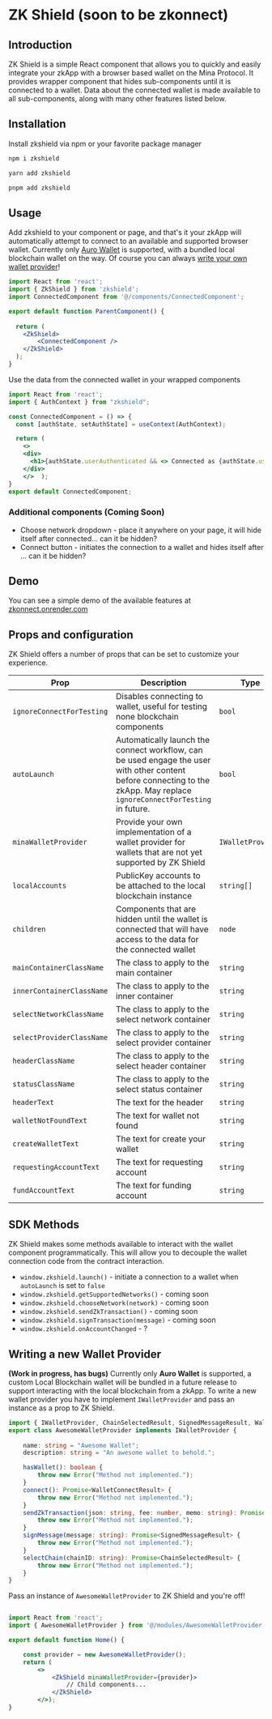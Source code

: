 # ZK Shield (soon to be zkonnect)

## Introduction

ZK Shield is a simple React component that allows you to quickly and easily integrate your zkApp with a browser based wallet on the Mina Protocol. It provides wrapper component that hides sub-components until it is connected to a wallet. Data about the connected wallet is made available to all sub-components, along with many other features listed below.

## Installation

Install zkshield via npm or your favorite package manager

```bash
npm i zkshield

yarn add zkshield

pnpm add zkshield
```



## Usage

Add zkshield to your component or page, and that's it your zkApp will automatically attempt to connect to an available and supported browser wallet. Currently only [Auro Wallet](https://www.aurowallet.com/) is supported, with a bundled local blockchain wallet on the way. Of course you can always [write your own wallet provider](#writing-a-new-wallet-provider)!

```jsx static
import React from 'react';
import { ZkShield } from 'zkshield';
import ConnectedComponent from '@/components/ConnectedComponent';

export default function ParentComponent() {
 
  return (
    <ZkShield>
 		<ConnectedComponent />
  	</ZkShield>
  );
}
```

Use the data from the connected wallet in your wrapped components

```jsx static
import React from 'react';
import { AuthContext } from "zkshield";

const ConnectedComponent = () => {
  const [authState, setAuthState] = useContext(AuthContext);

  return (
    <>
    <div>
      <h1>{authState.userAuthenticated && <> Connected as {authState.userAddress} on network {authState.connectedNetwork} </> }</h1>
    </div>
    </>  );
}
export default ConnectedComponent;

```

### Additional components (Coming Soon)

- Choose network dropdown - place it anywhere on your page, it will hide itself after connected... can it be hidden?
- Connect button - initiates the connection to a wallet and hides itself after ... can it be hidden?

## Demo

You can see a simple demo of the available features at [zkonnect.onrender.com](https://zkonnect.onrender.com/)

## Props and configuration

ZK Shield offers a number of props that can be set to customize your experience.

| Prop                      | Description                                                  | Type              |
| ------------------------- | ------------------------------------------------------------ | ----------------- |
| `ignoreConnectForTesting` | Disables connecting to wallet, useful for testing none blockchain components | `bool`            |
| `autoLaunch`              | Automatically launch the connect workflow, can be used engage the user with other content before connecting to the zkApp. May replace `ignoreConnectForTesting` in future. | `bool`            |
| `minaWalletProvider`      | Provide your own implementation of a wallet provider for wallets that are not yet supported by ZK Shield | `IWalletProvider` |
| `localAccounts`           | PublicKey accounts to be attached to the local blockchain instance | `string[]`        |
| `children`                | Components that are hidden until the wallet is connected that will have access to the data for the connected wallet | `node`            |
| `mainContainerClassName`  | The class to apply to the main container                     | `string`          |
| `innerContainerClassName` | The class to apply to the inner container                    | `string`          |
| `selectNetworkClassName`  | The class to apply to the select network container           | `string`          |
| `selectProviderClassName` | The class to apply to the select provider container          | `string`          |
| `headerClassName`         | The class to apply to the select header container            | `string`          |
| `statusClassName`         | The class to apply to the select status container            | `string`          |
| `headerText`              | The text for the header                                      | `string`          |
| `walletNotFoundText`      | The text for wallet not found                                | `string`          |
| `createWalletText`        | The text for create your wallet                              | `string`          |
| `requestingAccountText`   | The text for requesting account                              | `string`          |
| `fundAccountText`         | The text for funding account                                 | `string`          |



## SDK Methods

ZK Shield makes some methods available to interact with the wallet component programmatically. This will allow you to decouple the wallet connection code from the contract interaction.

- `window.zkshield.launch()` - initiate a connection to a wallet when `autoLaunch` is set to `false`
- `window.zkshield.getSupportedNetworks()` - coming soon
- `window.zkshield.chooseNetwork(network)` - coming soon
- `window.zkshield.sendZkTransaction()` - coming soon
- `window.zkshield.signTransaction(message)` - coming soon
- `window.zkshield.onAccountChanged` - ?



## Writing a new Wallet Provider

**(Work in progress, has bugs)** Currently only **Auro Wallet** is supported, a custom Local Blockchain wallet will be bundled in a future release to support interacting with the local blockchain from a zkApp. To write a new wallet provider you have to implement `IWalletProvider` and pass an instance as a prop to ZK Shield. 

``` typescript
import { IWalletProvider, ChainSelectedResult, SignedMessageResult, WalletConnectResult, WalletTransactionResult } from "zkshield";
export class AwesomeWalletProvider implements IWalletProvider {
   
    name: string = "Awesome Wallet";
    description: string = "An awesome wallet to behold.";

    hasWallet(): boolean {
        throw new Error("Method not implemented.");
    }
    connect(): Promise<WalletConnectResult> {
        throw new Error("Method not implemented.");
    }
    sendZkTransaction(json: string, fee: number, memo: string): Promise<WalletTransactionResult> {
        throw new Error("Method not implemented.");
    }
    signMessage(message: string): Promise<SignedMessageResult> {
        throw new Error("Method not implemented.");
    }
    selectChain(chainID: string): Promise<ChainSelectedResult> {
        throw new Error("Method not implemented.");
    }
}
```

Pass an instance of `AwesomeWalletProvider` to ZK Shield and you're off!

```jsx

import React from 'react';
import { AwesomeWalletProvider } from '@/modules/AwesomeWalletProvider.js';

export default function Home() {

  	const provider = new AwesomeWalletProvider();
    return (
        <>
            <ZkShield minaWalletProvider={provider}>
                // Child components...
            </ZkShield>
        </>);
}
    
```

